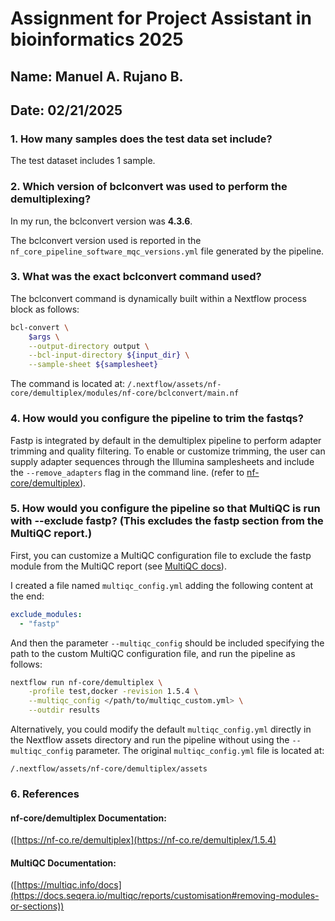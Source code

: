 # **Assignment for Project Assistant in bioinformatics 2025**
## Name: Manuel A. Rujano B.
## Date: 02/21/2025

### 1. How many samples does the test data set include?
The test dataset includes 1 sample.

### 2. Which version of bclconvert was used to perform the demultiplexing?
 
In my run, the bclconvert version was **4.3.6**.

The bclconvert version used is reported in the `nf_core_pipeline_software_mqc_versions.yml` file generated by the pipeline. 

### 3. What was the exact bclconvert command used?

The bclconvert command is dynamically built within a Nextflow process block as follows:

```bash
bcl-convert \
    $args \
    --output-directory output \
    --bcl-input-directory ${input_dir} \
    --sample-sheet ${samplesheet}
```
The command is located at:
`/.nextflow/assets/nf-core/demultiplex/modules/nf-core/bclconvert/main.nf`

### 4. How would you configure the pipeline to trim the fastqs?  
Fastp is integrated by default in the demultiplex pipeline to perform adapter trimming and quality filtering. To enable or customize trimming, the user can supply adapter sequences through the Illumina samplesheets and include the `--remove_adapters` flag in the command line. (refer to [nf-core/demultiplex](https://nf-co.re/demultiplex/1.5.4/docs/usage/)).  

### 5. How would you configure the pipeline so that MultiQC is run with --exclude fastp? (This excludes the fastp section from the MultiQC report.) 

First, you can customize a MultiQC configuration file to exclude the fastp module from the MultiQC report (see [MultiQC docs](https://docs.seqera.io/multiqc/reports/customisation#removing-modules-or-sections)).  

I created a file named `multiqc_config.yml` adding the following content at the end:  

```yaml
exclude_modules:
  - "fastp"
```

And then the parameter `--multiqc_config` should be included specifying the path to the custom MultiQC configuration file, and run the pipeline as follows:

```bash
nextflow run nf-core/demultiplex \
    -profile test,docker -revision 1.5.4 \
    --multiqc_config </path/to/multiqc_custom.yml> \
    --outdir results  
```
Alternatively, you could modify the default `multiqc_config.yml` directly in the Nextflow assets directory and run the pipeline without using the `--multiqc_config` parameter. The original `multiqc_config.yml` file is located at:

`/.nextflow/assets/nf-core/demultiplex/assets`

### 6. References

#### nf-core/demultiplex Documentation:
([https://nf-co.re/demultiplex](https://nf-co.re/demultiplex/1.5.4)
#### MultiQC Documentation:
([https://multiqc.info/docs](https://docs.seqera.io/multiqc/reports/customisation#removing-modules-or-sections))
